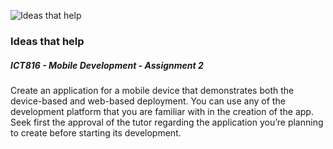 ![Ideas that help](/mobile/web_based/ideasApp/www/icon.png) 

### Ideas that help

##### ICT816 - Mobile Development - Assignment 2 

Create an application for a mobile device that demonstrates both the device-based and web-based deployment. You can use any of the development platform that you are familiar with in the creation of the app. Seek first the approval of the tutor regarding the application you’re planning to create before starting its development.
